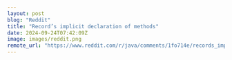 ```yaml
---
layout: post
blog: "Reddit"
title: "Record’s implicit declaration of methods"
date: 2024-09-24T07:42:09Z
image: images/reddit.png
remote_url: "https://www.reddit.com/r/java/comments/1fo714e/records_implicit_declaration_of_methods/"
---
```

